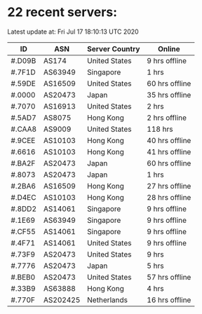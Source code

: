 # 22 recent servers:

Latest update at: Fri Jul 17 18:10:13 UTC 2020

| ID | ASN | Server Country | Online |
| -- | --- | -------------- | ------ |
| #.D09B | AS174 | United States | 9 hrs offline |
| #.7F1D | AS63949 | Singapore | 1 hrs |
| #.59DE | AS16509 | United States | 60 hrs offline |
| #.0000 | AS20473 | Japan | 35 hrs offline |
| #.7070 | AS16913 | United States | 2 hrs |
| #.5AD7 | AS8075 | Hong Kong | 2 hrs offline |
| #.CAA8 | AS9009 | United States | 118 hrs |
| #.9CEE | AS10103 | Hong Kong | 40 hrs offline |
| #.6616 | AS10103 | Hong Kong | 41 hrs offline |
| #.BA2F | AS20473 | Japan | 60 hrs offline |
| #.8073 | AS20473 | Japan | 1 hrs |
| #.2BA6 | AS16509 | Hong Kong | 27 hrs offline |
| #.D4EC | AS10103 | Hong Kong | 28 hrs offline |
| #.8DD2 | AS14061 | Singapore | 9 hrs offline |
| #.1E69 | AS63949 | Singapore | 9 hrs offline |
| #.CF55 | AS14061 | Singapore | 9 hrs offline |
| #.4F71 | AS14061 | United States | 9 hrs offline |
| #.73F9 | AS20473 | United States | 9 hrs |
| #.7776 | AS20473 | Japan | 5 hrs |
| #.BEB0 | AS20473 | United States | 57 hrs offline |
| #.33B9 | AS63888 | Hong Kong | 4 hrs |
| #.770F | AS202425 | Netherlands | 16 hrs offline |

